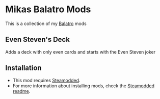 # Mikas Balatro Mods
This is a collection of my [Balatro](https://store.steampowered.com/app/2379780/Balatro/) mods

## Even Steven's Deck
Adds a deck with only even cards and starts with the Even Steven joker

## Installation
- This mod requires [Steamodded](https://github.com/Steamopollys/Steamodded/).
- For more information about installing mods, check the [Steamodded readme](https://github.com/Steamopollys/Steamodded?tab=readme-ov-file#how-to-install-a-mod).
